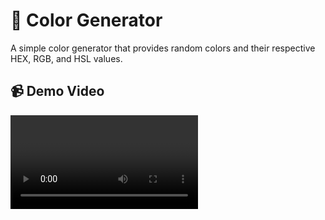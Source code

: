# 🎨 Color Generator

A simple color generator that provides random colors and their respective HEX, RGB, and HSL values.

## 📹 Demo Video

<video scr="22-57-36.mp4">

Click the image above to watch the demo video.

## 🚀 Features
- Generate random colors
- Copy color codes (HEX, RGB, HSL)
- Dark/Light mode support

## 📂 Installation

```sh
git clone https://github.com/your-username/color-generator.git
cd color-generator
npm install
npm start
```

## 🛠️ Usage
1. Click the **Generate** button to get a new color.
2. Copy the color code by clicking on it.
3. Toggle between **Light** and **Dark** modes for better visibility.

## 🖼️ Screenshot

![Color Generator Preview](screenshot.png)

## 🤝 Contributing
Feel free to submit pull requests or report issues.

## 📜 License
This project is licensed under the MIT License.
